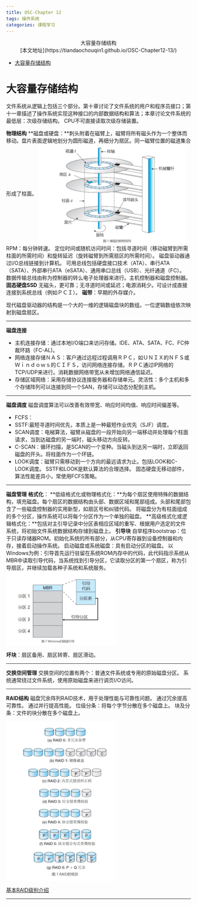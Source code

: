 ```yaml
---
title: OSC-Chapter 12
tags: 操作系统
categories: 课程学习
---
```


<font face="微软雅黑"></font>
<center> 大容量存储结构 </center>

<!-- more -->
<center> [本文地址](https://tiandaochouqin1.github.io/OSC-Chapter12-13/) </center>
<!-- TOC -->

- [大容量存储结构](#%e5%a4%a7%e5%ae%b9%e9%87%8f%e5%ad%98%e5%82%a8%e7%bb%93%e6%9e%84)

<!-- /TOC -->
# 大容量存储结构
文件系统从逻辑上包括三个部分。第十章讨论了文件系统的用户和程序员接口；第十一章描述了操作系统实现这种接口的内部数据结构和算法；本章讨论文件系统的最低层：次级存储结构。
CPU不可直接读取次级存储装置。

**物理结构**
**磁盘或硬盘：**刺头附着在磁臂上，磁臂将所有磁头作为一个整体而移动。盘片表面逻辑地划分为圆形磁道，再细分为扇区。同一磁臂位置的磁道集合形成了柱面。
<img  src="../images/harddisk.jpg" alt="磁盘的物理结构" width=400  align=center >
RPM：每分钟转速。
定位时间或随机访问时间：包括寻道时间（移动磁臂到所需柱面的所需时间）和旋转延迟（旋转磁臂到所需扇区的所需时间）。
磁盘驱动器通过I/O总线链接到计算机。
可用总线包括硬盘接口技术（ATA）、串行ATA（SATA）、外部串行ATA（eSATA）、通用串口总线（USB）、光纤通道（FC）。
数据传输总线由称为控制器的转么电子处理器来进行。主机控制器和磁盘控制器。
**固态硬盘SSD**
无磁头，更可靠；无寻道时间或延迟；电源消耗少。可设计成直接连接到系统总线（例如ＰＣＩ）。
**磁带**：早期的外存媒介。

现代磁盘驱动器的结构是一个大的一维的逻辑磁盘块的数组。一位逻辑数组依次映射到磁盘扇区。

***
**磁盘连接**
* 主机连接存储：通过本地I/O端口来访问存储。IDE、ATA、SATA、FC、FC仲裁环路（FC-AL)。
* 网络连接存储ＮＡＳ：客户通过远程过程调用ＲＰＣ，如ＵＮＩＸ的ＮＦＳ或Ｗｉｎｄｏｗｓ的ＣＩＦＳ，访问网络连接存储。ＲＰＣ通过IP网络的TCP/UDP来进行。消耗数据网络带宽从未增加网络通信延迟。
* 存储区域网络：采用存储协议连接服务器和存储单元。灵活性：多个主机和多个存储阵列可以连接到同一个SAN，存储可以动态分配到主机。
***

**磁盘调度**
磁盘调度算法可以改善有效带宽、响应时间均值、响应时间偏差等。
* FCFS：
* SSTF:最短寻道时间优先，本质上是一种最短作业优先（SJF）调度。
* SCAN调度：电梯算法，磁臂从磁盘的一段开始向另一端移动并处理每个柱面请求，当到达磁盘的另一端时，磁头移动方向反转。
* C-SCAN：循环扫描，是SCAN的一个变种。当磁头到达另一端时，立即返回磁盘的开头。将柱面作为一个环链。
* LOOK调度：磁臂只需移动到一个方向的最远请求为止。包括LOOK和C-LOOK调度。
SSTF和LOOK是默认算法的合理选择。
固态硬盘无移动部件，算法性能差异小，常使用FCFS策略。
***

**磁盘管理**
**格式化**：
**低级格式化或物理格式化：**为每个扇区使用特殊的数据结构，填充磁盘。每个扇区的数据结构由头部、数据区域和尾部组成。头部和尾部包含了一些磁盘控制器的实用新型，如扇区号和纠错代码。
将磁盘分为有柱面组成的多个分区，操作系统可以将每个分区作为一个单独的磁盘。
**高级格式化或逻辑格式化：**包括对主引导记录中分区表相应区域的重写、根据用户选定的文件系统，将初始文件系统数据结构存储到磁盘上。
**引导块**
自举程序bootstrap：位于只读存储器ROM。初始化系统的所有部分，从CPU寄存器到设备控制器和内存，接着启动操作系统。
启动磁盘或系统磁盘：具有启动分区的磁盘。
以Windows为例：引导首先运行驻留在系统ROM内存中的代码，此代码指示系统从MBR中读取引导代码，当系统找到引导分区，它读取分区的第一个扇区，称为引导扇区，并继续加载各种子系统和系统服务。
<img  src="../images/boot.jpg" alt="Windows的磁盘引导" width=300  align=center >

**坏块**：扇区备用、扇区转寄、扇区滑动。
***
**交换空间管理**
交换空间的位置有两个：普通文件系统或专用的原始磁盘分区。
系统通常绕过文件系统，使用原始磁盘来进行调页I/O访问。

***
**RAID结构**
磁盘冗余阵列RAID技术，用于处理性能与可靠性问题。
通过冗余提高可靠性。
通过并行提高性能。
位级分条：将每个字节分散在多个磁盘上。
块及分条：文件的块分散在多个磁盘上。

<img  src="../images/raid.jpg" alt="RAID的级别" width=300  align=center >

[基本RAID级别介绍](https://zh.wikipedia.org/wiki/RAID)

***



